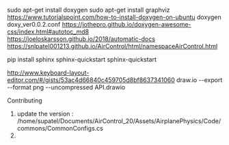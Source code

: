sudo apt-get install doxygen
sudo apt-get install graphviz
https://www.tutorialspoint.com/how-to-install-doxygen-on-ubuntu
doxygen doxy_ver0.0.2.conf 
https://jothepro.github.io/doxygen-awesome-css/index.html#autotoc_md8
https://joeloskarsson.github.io/2018/automatic-docs
https://snlpatel001213.github.io/AirControl/html/namespaceAirControl.html

pip install sphinx
sphinx-quickstart
sphinx-quickstart

http://www.keyboard-layout-editor.com/#/gists/53ac4d66840c459705d8bf8637341060
draw.io --export --format png --uncompressed API.drawio


Contributing 
1. update the version : /home/supatel/Documents/AirControl_20/Assets/AirplanePhysics/Code/commons/CommonConfigs.cs
2. 